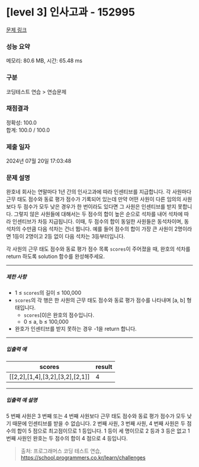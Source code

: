 # [level 3] 인사고과 - 152995 

[문제 링크](https://school.programmers.co.kr/learn/courses/30/lessons/152995#) 

### 성능 요약

메모리: 80.6 MB, 시간: 65.48 ms

### 구분

코딩테스트 연습 > 연습문제

### 채점결과

정확성: 100.0<br/>합계: 100.0 / 100.0

### 제출 일자

2024년 07월 20일 17:03:48

### 문제 설명

<p>완호네 회사는 연말마다 1년 간의 인사고과에 따라 인센티브를 지급합니다. 각 사원마다 근무 태도 점수와 동료 평가 점수가 기록되어 있는데 만약 어떤 사원이 다른 임의의 사원보다 두 점수가 모두 낮은 경우가 한 번이라도 있다면 그 사원은 인센티브를 받지 못합니다. 그렇지 않은 사원들에 대해서는 두 점수의 합이 높은 순으로 석차를 내어 석차에 따라 인센티브가 차등 지급됩니다. 이때, 두 점수의 합이 동일한 사원들은 동석차이며, 동석차의 수만큼 다음 석차는 건너 뜁니다. 예를 들어 점수의 합이 가장 큰 사원이 2명이라면 1등이 2명이고 2등 없이 다음 석차는 3등부터입니다.</p>

<p>각 사원의 근무 태도 점수와 동료 평가 점수 목록 <code>scores</code>이 주어졌을 때, 완호의 석차를 return 하도록 solution 함수를 완성해주세요.</p>

<hr>

<h5>제한 사항</h5>

<ul>
<li>1 ≤ <code>scores</code>의 길이 ≤ 100,000</li>
<li><code>scores</code>의 각 행은 한 사원의 근무 태도 점수와 동료 평가 점수를 나타내며 [a, b] 형태입니다.

<ul>
<li><code>scores</code>[0]은 완호의 점수입니다.</li>
<li>0 ≤ a, b ≤ 100,000</li>
</ul></li>
<li>완호가 인센티브를 받지 못하는 경우 -1을 return 합니다.</li>
</ul>

<hr>

<h5>입출력 예</h5>
<table class="table">
        <thead><tr>
<th>scores</th>
<th>result</th>
</tr>
</thead>
        <tbody><tr>
<td>[[2,2],[1,4],[3,2],[3,2],[2,1]]</td>
<td>4</td>
</tr>
</tbody>
      </table>
<hr>

<h5>입출력 예 설명</h5>

<p>5 번째 사원은 3 번째 또는 4 번째 사원보다 근무 태도 점수와 동료 평가 점수가 모두 낮기 때문에 인센티브를 받을 수 없습니다. 2 번째 사원, 3 번째 사원, 4 번째 사원은 두 점수의 합이 5 점으로 최고점이므로 1 등입니다. 1 등이 세 명이므로 2 등과 3 등은 없고 1 번째 사원인 완호는 두 점수의 합이 4 점으로 4 등입니다.</p>


> 출처: 프로그래머스 코딩 테스트 연습, https://school.programmers.co.kr/learn/challenges